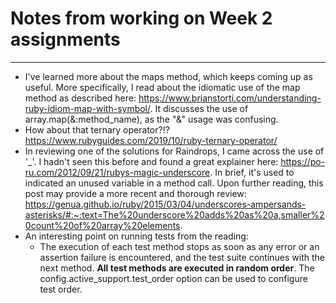 # Notes from working on Week 2 assignments
---

- I've learned more about the maps method, which keeps coming up as useful. More specifically, I read about the idiomatic use of the map method as described here: https://www.brianstorti.com/understanding-ruby-idiom-map-with-symbol/.  It discusses the use of array.map(&:method_name), as the "&" usage was confusing.
- How about that ternary operator?!? https://www.rubyguides.com/2019/10/ruby-ternary-operator/ 
- In reviewing one of the solutions for Raindrops, I came across the use of '_'. I hadn't seen this before and found a great explainer here: https://po-ru.com/2012/09/21/rubys-magic-underscore. In brief, it's used to indicated an unused variable in a method call. Upon further reading, this post may provide a more recent and thorough review: https://genua.github.io/ruby/2015/03/04/underscores-ampersands-asterisks/#:~:text=The%20underscore%20adds%20as%20a,smaller%20count%20of%20array%20elements.
- An interesting point on running tests from the reading:
  - The execution of each test method stops as soon as any error or an assertion failure is encountered, and the test suite continues with the next method. **All test methods are executed in random order**. The config.active_support.test_order option can be used to configure test order.

